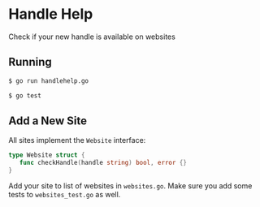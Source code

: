 # Handle Help

Check if your new handle is available on websites

## Running

```bash
$ go run handlehelp.go
```

```bash
$ go test
```

## Add a New Site

All sites implement the `Website` interface:

```go
type Website struct {
   func checkHandle(handle string) bool, error {}
}
```

Add your site to list of websites in `websites.go`. Make sure you add some
tests to `websites_test.go` as well.
